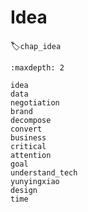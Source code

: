 # Idea
:label:`chap_idea`

```toc
:maxdepth: 2

idea
data
negotiation
brand
decompose
convert
business
critical
attention
goal
understand_tech
yunyingxiao
design
time
```
